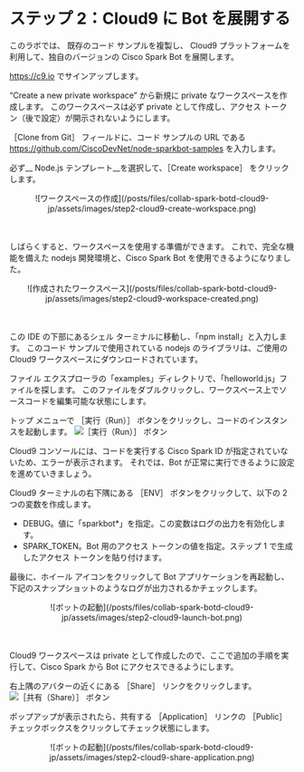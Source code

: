 # ステップ 2：Cloud9 に Bot を展開する

このラボでは、
既存のコード サンプルを複製し、
Cloud9 プラットフォームを利用して、独自のバージョンの Cisco Spark Bot を展開します。

https://c9.io でサインアップします。

“Create a new private workspace” から新規に private なワークスペースを作成します。
このワークスペースは必ず private として作成し、アクセス トークン（後で設定）が開示されないようにします。

［Clone from Git］ フィールドに、コード サンプルの URL である https://github.com/CiscoDevNet/node-sparkbot-samples を入力します。

必ず__ Node.js テンプレート__を選択して、［Create workspace］ をクリックします。

<div align="center">![ワークスペースの作成](/posts/files/collab-spark-botd-cloud9-jp/assets/images/step2-cloud9-create-workspace.png)</div><br/><br/>


しばらくすると、ワークスペースを使用する準備ができます。
これで、完全な機能を備えた nodejs 開発環境と、Cisco Spark Bot を使用できるようになりました。

<div align="center">![作成されたワークスペース](/posts/files/collab-spark-botd-cloud9-jp/assets/images/step2-cloud9-workspace-created.png)</div><br/><br/>


この IDE の下部にあるシェル ターミナルに移動し、「npm install」と入力します。
このコード サンプルで使用されている nodejs のライブラリは、ご使用の Cloud9 ワークスペースにダウンロードされています。

ファイル エクスプローラの「examples」ディレクトリで、「helloworld.js」ファイルを探します。
このファイルをダブルクリックし、ワークスペース上でソースコードを編集可能な状態にします。

トップ メニューで ［実行（Run）］ ボタンをクリックし、コードのインスタンスを起動します。
![［実行（Run）］ ボタン](/posts/files/collab-spark-botd-cloud9-jp/assets/images/step2-cloud9-run-button.png)

Cloud9 コンソールには、コードを実行する Cisco Spark ID が指定されていないため、エラーが表示されます。
それでは、Bot が正常に実行できるように設定を進めていきましょう。

Cloud9 ターミナルの右下隅にある ［ENV］ ボタンをクリックして、以下の 2 つの変数を作成します。
- DEBUG。値に「sparkbot*」を指定。この変数はログの出力を有効化します。
- SPARK_TOKEN。Bot 用のアクセス トークンの値を指定。ステップ 1 で生成したアクセス トークンを貼り付けます。

最後に、ホイール アイコンをクリックして Bot アプリケーションを再起動し、
下記のスナップショットのようなログが出力されるかチェックします。

<div align="center">![ボットの起動](/posts/files/collab-spark-botd-cloud9-jp/assets/images/step2-cloud9-launch-bot.png)</div><br/><br/>


Cloud9 ワークスペースは private として作成したので、ここで追加の手順を実行して、Cisco Spark から Bot にアクセスできるようにします。

右上隅のアバターの近くにある ［Share］ リンクをクリックします。
![［共有（Share）］ ボタン](/posts/files/collab-spark-botd-cloud9-jp/assets/images/step2-cloud9-share-link.png)

ポップアップが表示されたら、共有する ［Application］ リンクの ［Public］ チェックボックスをクリックしてチェック状態にします。

<div align="center">![ボットの起動](/posts/files/collab-spark-botd-cloud9-jp/assets/images/step2-cloud9-share-application.png)</div><br/><br/>
